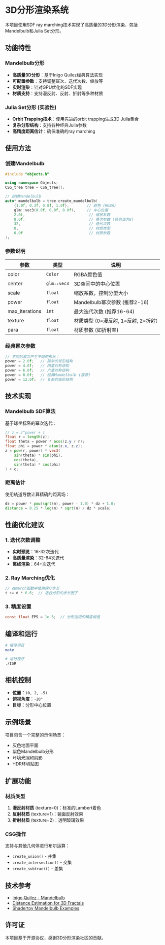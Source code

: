 # 3D分形渲染系统

本项目使用SDF ray marching技术实现了高质量的3D分形渲染，包括Mandelbulb和Julia Set分形。

## 功能特性

### Mandelbulb分形
- **高质量3D分形**：基于Inigo Quilez经典算法实现
- **可配置参数**：支持调整幂次、迭代次数、缩放等
- **实时渲染**：针对GPU优化的SDF实现
- **材质支持**：支持漫反射、反射、折射等多种材质

### Julia Set分形 (实验性)
- **Orbit Trapping技术**：使用先进的orbit trapping生成3D Julia集合
- **复杂分形结构**：支持各种经典Julia参数
- **高精度距离估计**：确保准确的ray marching

## 使用方法

### 创建Mandelbulb

```cpp
#include "objects.h"

using namespace Objects;
CSG_tree tree = CSG_tree();

// 创建Mandelbulb
auto* mandelbulb = tree.create_mandelbulb(
    {1.0f, 0.3f, 0.8f, 1.0f},        // 颜色 (RGBA)
    glm::vec3(0.0f, 0.8f, 0.0f),     // 中心位置
    2.0f,                             // 缩放系数
    8.0f,                             // 幂次参数 (经典值为8)
    32,                               // 迭代次数
    0,                                // 材质类型
    0.0f                              // 材质参数
);
```

### 参数说明

| 参数 | 类型 | 说明 |
|------|------|------|
| color | `Color` | RGBA颜色值 |
| center | `glm::vec3` | 3D空间中的中心位置 |
| scale | `float` | 缩放系数，控制分型大小 |
| power | `float` | Mandelbulb幂次参数 (推荐2-16) |
| max_iterations | `int` | 最大迭代次数 (推荐16-64) |
| texture | `float` | 材质类型 (0=漫反射, 1=反射, 2=折射) |
| para | `float` | 材质参数 (如折射率) |

### 经典幂次参数

```cpp
// 不同的幂次产生不同的形状：
power = 2.0f;   // 简单的球形结构
power = 4.0f;   // 四重对称结构
power = 6.0f;   // 六重对称结构  
power = 8.0f;   // 经典Mandelbulb (推荐)
power = 12.0f;  // 复杂的高阶结构
```

## 技术实现

### Mandelbulb SDF算法

基于球坐标系的幂次迭代：

```glsl
// z = z^power + c
float r = length(z);
float theta = power * acos(z.y / r);
float phi = power * atan(z.x, z.z);
z = pow(r, power) * vec3(
    sin(theta) * sin(phi),
    cos(theta),
    sin(theta) * cos(phi)
) + c;
```

### 距离估计

使用轨道导数计算精确的距离场：

```glsl
dz = power * pow(sqrt(m), power - 1.0) * dz + 1.0;
distance = 0.25 * log(m) * sqrt(m) / dz * scale;
```

## 性能优化建议

### 1. 迭代次数调整
- **实时预览**：16-32次迭代
- **高质量渲染**：32-64次迭代
- **离线渲染**：64+次迭代

### 2. Ray Marching优化
```glsl
// 在march函数中使用保守步长
t += d * 0.6;  // 适合分形的步长因子
```

### 3. 精度设置
```glsl
const float EPS = 1e-5;  // 分形适用的精度阈值
```

## 编译和运行

```bash
# 编译项目
make

# 运行程序
./ISR
```

## 相机控制

- **位置**：`(0, 2, -5)`
- **俯视角度**：`-20°`
- **目标**：分形中心位置

## 示例场景

项目包含一个完整的示例场景：
- 灰色地面平面
- 紫色Mandelbulb分形
- 环境光照和阴影
- HDR环境贴图

## 扩展功能

### 材质类型
1. **漫反射材质** (texture=0)：标准的Lambert着色
2. **反射材质** (texture=1)：镜面反射效果
3. **折射材质** (texture=2)：透明玻璃效果

### CSG操作
支持与其他几何体进行布尔运算：
- `create_union()` - 并集
- `create_intersection()` - 交集  
- `create_subtract()` - 差集

## 技术参考

- [Inigo Quilez - Mandelbulb](https://iquilezles.org/articles/mandelbulb/)
- [Distance Estimation for 3D Fractals](http://blog.hvidtfeldts.net/index.php/2011/09/distance-estimated-3d-fractals-v-the-mandelbulb-different-de-approximations/)
- [Shadertoy Mandelbulb Examples](https://www.shadertoy.com/results?query=mandelbulb)

## 许可证

本项目基于开源协议，感谢3D分形渲染社区的贡献。
